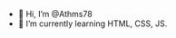 - 👋 Hi, I’m @Athms78
- 🌱 I’m currently learning HTML, CSS, JS.

<!---
Athms78/Athms78 is a ✨ special ✨ repository because its `README.md` (this file) appears on your GitHub profile.
You can click the Preview link to take a look at your changes.
--->
